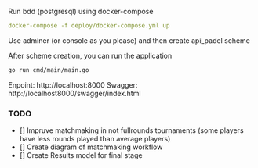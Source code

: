 Run bdd (postgresql) using docker-compose

```yaml
docker-compose -f deploy/docker-compose.yml up
```

Use adminer (or console as you please) and then create api_padel scheme

After scheme creation, you can run the application
```bash
go run cmd/main/main.go
```

Enpoint: http://localhost:8000
Swagger: http://localhost8000/swagger/index.html


### TODO

 - [] Impruve matchmaking in not fullrounds tournaments (some players have less rounds played than average players)
 - [] Create diagram of matchmaking workflow
 - [] Create Results model for final stage